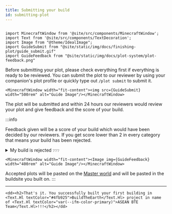 ```yaml
---
title: Submitting your build
id: submitting-plot
---
```

```mdx-code-block

import MinecraftWindow from '@site/src/components/MinecraftWindow';
import Text from '@site/src/components/TextDecoration';
import Image from "@theme/IdealImage";
import GuideSubmit from "@site/static/img/docs/finishing-plot/guide_submit.gif"
import GuideFeedback from "@site/static/img/docs/plot-system/plot-feedback.png"

```

Before submitting your plot, please check everything first if everything is ready to be reviewed. You can submit the plot to our reviewer by using your companion's plot profile or quickly type out `/plot submit` to submit it.

```mdx-code-block
<MinecraftWindow width="fit-content"><img src={GuideSubmit} width="500rem" alt="Guide Image"/></MinecraftWindow>
```

The plot will be submitted and within 24 hours our reviewers would review your plot and give feedback and the score of your build.

:::info

Feedback given will be a score of your build which would have been decided by our reviewers.
If you get score lower than 2 in every category that means your build has been rejected.

<details>
<summary>My build is rejected <small>❔❔❔</small></summary> 
Don't worry, everyone makes mistakes. Go back to your plot and you'll see improvement message from reviewer to you to fix it.
Submit your plot again with your improvement and you'll suddenly get approve by our member!
</details>

```mdx-code-block
<MinecraftWindow width="fit-content"><Image img={GuideFeedback} width="400rem" alt="Guide Image"/></MinecraftWindow>
```

Accepted plots will be pasted on the [Master world](../../visiting#1-master-server) and will be pasted in the buildsite you built on.
:::

---

```mdx-code-block
<dd><h2>That's it. You successfully built your first building in <Text.Hl textColor="#4fb925">BuildTheEarth</Text.Hl> project in name of <Text.Hl textColor="var(--ifm-color-primary)">ASEAN BTE Team</Text.Hl>!!!</h2></dd>
```